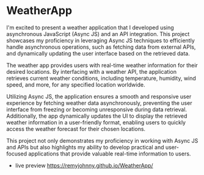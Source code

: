 # WeatherApp

I'm excited to present a weather application that I developed using asynchronous JavaScript (Async JS) and an API integration. This project showcases my proficiency in leveraging Async JS techniques to efficiently handle asynchronous operations, such as fetching data from external APIs, and dynamically updating the user interface based on the retrieved data.

The weather app provides users with real-time weather information for their desired locations. By interfacing with a weather API, the application retrieves current weather conditions, including temperature, humidity, wind speed, and more, for any specified location worldwide.

Utilizing Async JS, the application ensures a smooth and responsive user experience by fetching weather data asynchronously, preventing the user interface from freezing or becoming unresponsive during data retrieval. Additionally, the app dynamically updates the UI to display the retrieved weather information in a user-friendly format, enabling users to quickly access the weather forecast for their chosen locations.

This project not only demonstrates my proficiency in working with Async JS and APIs but also highlights my ability to develop practical and user-focused applications that provide valuable real-time information to users.

- live preview https://remyjohnny.github.io/WeatherApp/
